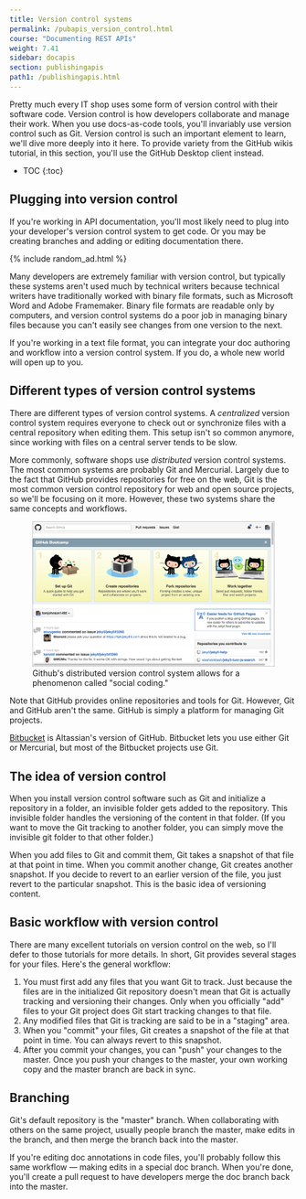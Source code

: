 ```yaml
---
title: Version control systems
permalink: /pubapis_version_control.html
course: "Documenting REST APIs"
weight: 7.41
sidebar: docapis
section: publishingapis
path1: /publishingapis.html
---
```


Pretty much every IT shop uses some form of version control with their software code. Version control is how developers collaborate and manage their work. When you use docs-as-code tools, you'll invariably use version control such as Git. Version control is such an important element to learn, we'll dive more deeply into it here. To provide variety from the GitHub wikis tutorial, in this section, you'll use the GitHub Desktop client instead.

* TOC
{:toc}

## Plugging into version control

If you're working in API documentation, you'll most likely need to plug into your developer's version control system to get code. Or you may be creating branches and adding or editing documentation there.

{% include random_ad.html %}

Many developers are extremely familiar with version control, but typically these systems aren't used much by technical writers because technical writers have traditionally worked with binary file formats, such as Microsoft Word and Adobe Framemaker. Binary file formats are readable only by computers, and version control systems do a poor job in managing binary files because you can't easily see changes from one version to the next.

If you're working in a text file format, you can integrate your doc authoring and workflow into a version control system. If you do, a whole new world will open up to you.

## Different types of version control systems

There are different types of version control systems. A _centralized_ version control system requires everyone to check out or synchronize files with a central repository when editing them. This setup isn't so common anymore, since working with files on a central server tends to be slow.

More commonly, software shops use _distributed_ version control systems. The most common systems are probably Git and Mercurial. Largely due to the fact that GitHub provides repositories for free on the web, Git is the most common version control repository for web and open source projects, so we'll be focusing on it more. However, these two systems share the same concepts and workflows.

<figure><a href="http://github.com" class="noExtIcon"><img src="images/githubhomepage.png" alt="Github" /></a><figcaption>Github's distributed version control system allows for a phenomenon called "social coding."</figcaption></figure>

Note that GitHub provides online repositories and tools for Git. However, Git and GitHub aren't the same. GitHub is simply a platform for managing Git projects.

[Bitbucket](https://bitbucket.org/) is Altassian's version of GitHub. Bitbucket lets you use either Git or Mercurial, but most of the Bitbucket projects use Git.

## The idea of version control

When you install version control software such as Git and initialize a repository in a folder, an invisible folder gets added to the repository. This invisible folder handles the versioning of the content in that folder. (If you want to move the Git tracking to another folder, you can simply move the invisible git folder to that other folder.)

When you add files to Git and commit them, Git takes a snapshot of that file at that point in time. When you commit another change, Git creates another snapshot. If you decide to revert to an earlier version of the file, you just revert to the particular snapshot. This is the basic idea of versioning content.

## Basic workflow with version control

There are many excellent tutorials on version control on the web, so I'll defer to those tutorials for more details. In short, Git provides several stages for your files. Here's the general workflow:

1. You must first add any files that you want Git to track. Just because the files are in the initialized Git repository doesn't mean that Git is actually tracking and versioning their changes. Only when you officially "add" files to your Git project does Git start tracking changes to that file.
2. Any modified files that Git is tracking are said to be in a "staging" area.
3. When you "commit" your files, Git creates a snapshot of the file at that point in time. You can always revert to this snapshot.
4. After you commit your changes, you can "push" your changes to the master. Once you push your changes to the master, your own working copy and the master branch are back in sync.

## Branching

Git's default repository is the "master" branch. When collaborating with others on the same project, usually people branch the master, make edits in the branch, and then merge the branch back into the master.

If you're editing doc annotations in code files, you'll probably follow this same workflow &mdash; making edits in a special doc branch. When you're done, you'll create a pull request to have developers merge the doc branch back into the master.
